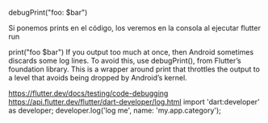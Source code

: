 debugPrint("foo: $bar")

Si ponemos prints en el código, los veremos en la consola al ejecutar flutter run

print("foo $bar")
If you output too much at once, then Android sometimes discards some log lines. To avoid this, use debugPrint(), from Flutter’s foundation library. This is a wrapper around print that throttles the output to a level that avoids being dropped by Android’s kernel.

https://flutter.dev/docs/testing/code-debugging
https://api.flutter.dev/flutter/dart-developer/log.html
import 'dart:developer' as developer;
developer.log('log me', name: 'my.app.category');
